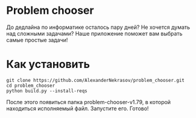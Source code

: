# Problem chooser

До дедлайна по информатике осталось пару дней? Не хочется думать над сложными задачами? Наше приложение поможет вам выбрать самые простые задачи!

# Как установить

```shell
git clone https://github.com/AlexanderNekrasov/problem_chooser.git
cd problem_chooser
python build.py --install-reqs
```

После этого появиться папка problem-chooser-v1.79, в которой находиться исполняемый файл. Запустите его. Готово!
